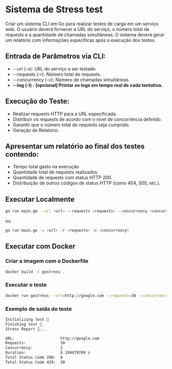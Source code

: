 # Sistema de Stress test
Criar um sistema CLI em Go para realizar testes de carga em um serviço web. O usuário deverá fornecer a URL do serviço, o número total de requests e a quantidade de chamadas simultâneas.
O sistema deverá gerar um relatório com informações específicas após a execução dos testes.

## Entrada de Parâmetros via CLI:

- --url (-u): URL do serviço a ser testado.
- --requests (-r): Número total de requests.
- --concurrency (-c): Número de chamadas simultâneas.
- **--log (-l) : [opcional] Printar os logs em tempo real de cada tentativa.**

## Execução do Teste:

- Realizar requests HTTP para a URL especificada.
- Distribuir os requests de acordo com o nível de concorrência definido.
- Garantir que o número total de requests seja cumprido.
- Geração de Relatório:

## Apresentar um relatório ao final dos testes contendo:
- Tempo total gasto na execução
- Quantidade total de requests realizados.
- Quantidade de requests com status HTTP 200.
- Distribuição de outros códigos de status HTTP (como 404, 500, etc.).

## Executar Localmente 
```bash
go run main.go --url <url> --requests <requests> --concurrency <concurrency>
```
ou
```bash
go run main.go -u <url> -r <requests> -c <concurrency>
```

## Executar com Docker
### Criar a imagem com o Dockerfile
```bash
docker build -t gostress .
```
### Executar o teste
```bash
docker run gostress --url=http://google.com --requests=30 --concurrency=2
```

### Exemplo de saída do teste
```bash
Initializing test 🧐
Finishing test 🥵
Stress Report 🚀...

URL:                    http://google.com
Requests:               30
Concurrency:            2
Duration:               8.194479709 s
Total Status Code 200:  0
Total Status Code 429:  30
```